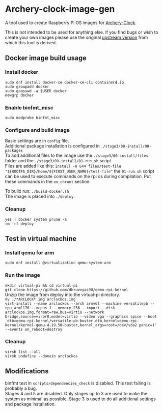 # Archery-clock-image-gen

A tool used to create Raspberry Pi OS images for [Archery-Clock](https://github.com/Athwale/Archery-clock).  
  
This is not intended to be used for anything else. If you find bugs or wish to create your own images please use the original [upstream version](https://github.com/RPi-Distro/pi-gen) from which this tool is derived.

## Docker image build usage
### Install docker
```
sudo dnf install docker-ce docker-ce-cli containerd.io
sudo groupadd docker
sudo gpasswd -a $USER docker
newgrp docker
```

### Enable binfmt_misc
`sudo modprobe binfmt_misc`

### Configure and build image
Basic settings are in `config` file.  
Additional package installation is configured in `./stage3/00-install/00-packages`  
To add additional files to the image use the `./stage3/00-install/files` folder and the `./stage3/00-install/01-run.sh` script.  
Files are added like this: `install -m 644 files/test-file "${ROOTFS_DIR}/home/${FIRST_USER_NAME}/test-file"`  the `01-run.sh` script can be used to execute commands on the rpi os during compilation. Put these commands in the `on_chroot` section.  
  
To build run: `./build-docker.sh`  
The image is placed into `./deploy`.
  
### Cleanup
`yes | docker system prune -a`  
`rm -rf deploy`
 
## Test in virtual machine
### Install qemu for arm
`sudo dnf install @virtualization qemu-system-arm`

### Run the image
`mkdir virtual-pi && cd virtual-pi`  
`git clone https://github.com/dhruvvyas90/qemu-rpi-kernel`  
Unzip the image from deploy into the virtual-pi directory.  
`mv ./*ARCLOCK*.img arclockos.img`  
`virt-install --name arclockos --arch armv6l --machine versatilepb --cpu arm1176 --vcpus 1 --memory 256 --import --disk arclockos.img,format=raw,bus=virtio --network bridge,source=virbr0,model=virtio --video vga --graphics spice --boot 'dtb=qemu-rpi-kernel/versatile-pb-buster.dtb,kernel=qemu-rpi-kernel/kernel-qemu-4.19.50-buster,kernel_args=root=/dev/vda2 panic=1' --events on_reboot=destroy`  

### Cleanup
`virsh list --all`  
`virsh undefine --domain arclockos`

## Modifications
binfmt test in `scripts/dependencies_check` is disabled. This test failing is probably a bug.  
Stages 4 and 5 are disabled. Only stages up to 3 are used to make the system as minimal as possible.
Stage 3 is used to do all additional settings and package installation.

